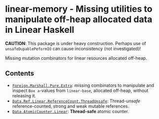 # linear-memory - Missing utilities to manipulate off-heap allocated data in Linear Haskell

__CAUTION__: This package is under heavy construction. Perhaps use of `unsafeDupablePeformIO` can cause inconsistency (not investigated)!

Missing mutation combinators for linear resources allocated off-heap.

## Contents

- [`Foreign.Marshall.Pure.Extra`](./src/Foreign/Marshal/Pure/Extra.hs): missing combinators to manipulate and inspect `Box a`-values from `linear-base`, allocated off-heap, without releasing it.
- [`Data.Ref.Linear.ReferenceCount.ThreadUnsafe`](./src/Data/Ref/Linear/ReferenceCount/ThreadUnsafe.hs): Thread-*unsafe* reference-counted, strong and weak mutable references.
- [`Data.AtomicCounter.Linear`](./src/Data/AtomicCounter/Linear.hs): **Thread-safe** atomic counter.
